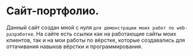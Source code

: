 # Сайт-портфолио.

Данный сайт создан мной с нуля `для демонстрации моих работ по web-разработке`. На сайте есть ссылки как на работающие сайты моих клиентов, так и на мои работы по вёрстке, которые создавались для оттачивания навыков вёрстки и программирования.
